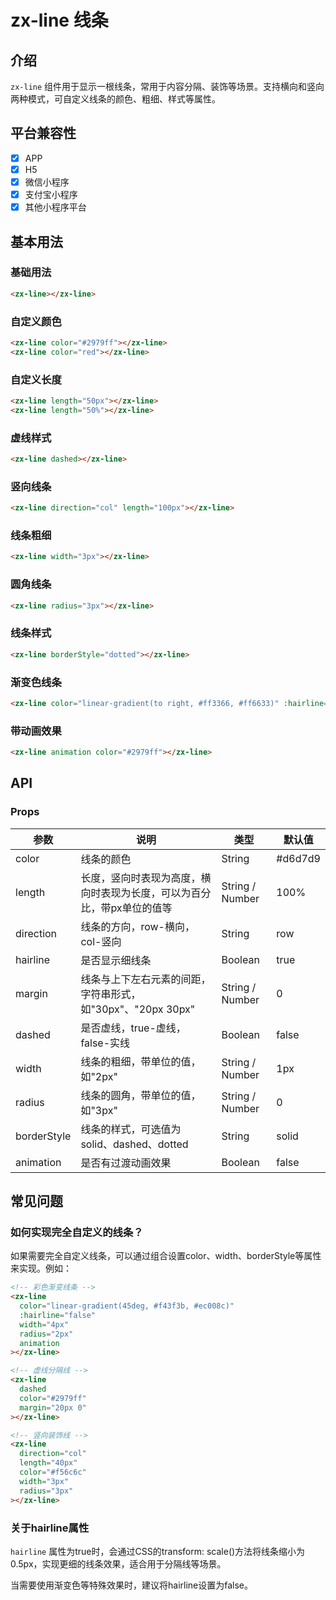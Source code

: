 # zx-line 线条

## 介绍

`zx-line` 组件用于显示一根线条，常用于内容分隔、装饰等场景。支持横向和竖向两种模式，可自定义线条的颜色、粗细、样式等属性。

## 平台兼容性

- [x] APP
- [x] H5
- [x] 微信小程序
- [x] 支付宝小程序
- [x] 其他小程序平台

## 基本用法

### 基础用法

```html
<zx-line></zx-line>
```

### 自定义颜色

```html
<zx-line color="#2979ff"></zx-line>
<zx-line color="red"></zx-line>
```

### 自定义长度

```html
<zx-line length="50px"></zx-line>
<zx-line length="50%"></zx-line>
```

### 虚线样式

```html
<zx-line dashed></zx-line>
```

### 竖向线条

```html
<zx-line direction="col" length="100px"></zx-line>
```

### 线条粗细

```html
<zx-line width="3px"></zx-line>
```

### 圆角线条

```html
<zx-line radius="3px"></zx-line>
```

### 线条样式

```html
<zx-line borderStyle="dotted"></zx-line>
```

### 渐变色线条

```html
<zx-line color="linear-gradient(to right, #ff3366, #ff6633)" :hairline="false"></zx-line>
```

### 带动画效果

```html
<zx-line animation color="#2979ff"></zx-line>
```

## API

### Props

| 参数 | 说明 | 类型 | 默认值 |
| --- | --- | --- | --- |
| color | 线条的颜色 | String | #d6d7d9 |
| length | 长度，竖向时表现为高度，横向时表现为长度，可以为百分比，带px单位的值等 | String / Number | 100% |
| direction | 线条的方向，row-横向，col-竖向 | String | row |
| hairline | 是否显示细线条 | Boolean | true |
| margin | 线条与上下左右元素的间距，字符串形式，如"30px"、"20px 30px" | String / Number | 0 |
| dashed | 是否虚线，true-虚线，false-实线 | Boolean | false |
| width | 线条的粗细，带单位的值，如"2px" | String / Number | 1px |
| radius | 线条的圆角，带单位的值，如"3px" | String / Number | 0 |
| borderStyle | 线条的样式，可选值为 solid、dashed、dotted | String | solid |
| animation | 是否有过渡动画效果 | Boolean | false |

## 常见问题

### 如何实现完全自定义的线条？

如果需要完全自定义线条，可以通过组合设置color、width、borderStyle等属性来实现。例如：

```html
<!-- 彩色渐变线条 -->
<zx-line 
  color="linear-gradient(45deg, #f43f3b, #ec008c)" 
  :hairline="false" 
  width="4px"
  radius="2px"
  animation
></zx-line>

<!-- 虚线分隔线 -->
<zx-line 
  dashed 
  color="#2979ff" 
  margin="20px 0"
></zx-line>

<!-- 竖向装饰线 -->
<zx-line 
  direction="col" 
  length="40px" 
  color="#f56c6c"
  width="3px"
  radius="3px"
></zx-line>
```

### 关于hairline属性

`hairline` 属性为true时，会通过CSS的transform: scale()方法将线条缩小为0.5px，实现更细的线条效果，适合用于分隔线等场景。

当需要使用渐变色等特殊效果时，建议将hairline设置为false。

